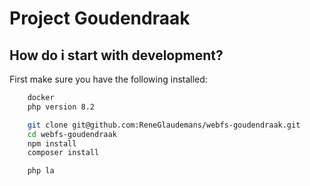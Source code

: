 # Project Goudendraak

## How do i start with development?

First make sure you have the following installed:

```sh
    docker
    php version 8.2
```

```sh
    git clone git@github.com:ReneGlaudemans/webfs-goudendraak.git
    cd webfs-goudendraak
    npm install
    composer install

    php la

```
